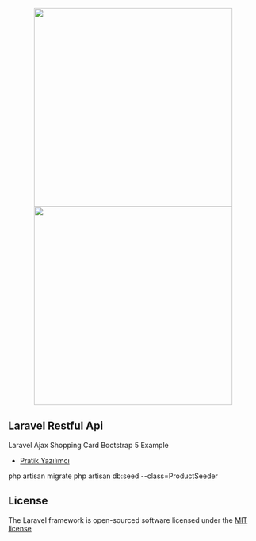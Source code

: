 <p align="center">  <a  href="https://wwwpratikyazilimci.com"><img src="https://www.pratikyazilimci.com/images/site/logo2.png" width="400"></a>
 <a href="https://laravel.com/"><img src="https://travis-ci.org/laravel/framework.svgg" width="400"></a> </p>

## Laravel Restful Api

Laravel Ajax Shopping Card Bootstrap 5 Example

- [Pratik Yazılımcı](https://www.pratikyazilimci.com)


 php artisan migrate
 php artisan db:seed --class=ProductSeeder


## License

The Laravel framework is open-sourced software licensed under the [MIT license](https://opensource.org/licenses/MIT)
